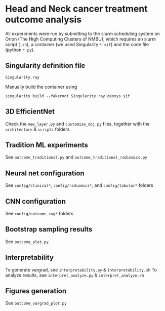 # Head and Neck cancer treatment outcome analysis

All experiments were run by submitting to the slurm scheduling system on Orion (The High Computing Clusters of NMBU), which requires an slurm script (`.sh`), a container (we used Singularity `*.sif`) and the code file (python `*.py`).


## Singularity definition file
`Singularity.ray`

Manually build the container using
```
singularity build --fakeroot Singularity.ray deoxys.sif
```

## 3D EfficientNet
Check the `new_layer.py` and `customize_obj.py` files, together with the `architecture` & `scripts` folders.

## Tradition ML experiments
See `outcome_traditional.py` and `outcome_traditional_radiomics.py`

## Neural net configuration
See `config/clinical*`, `config/radiomics*`, and `config/tabular*` folders

## CNN configuration
See `config/outcome_img*` folders


## Bootstrap sampling results
See `outcome_plot.py`

## Interpretability
To generate vargrad, see `interpretability.py` & `interpretability.sh`
To analyze results, see `interpret_analyze.py` & `interpret_analyze.sh`

## Figures generation
See `outcome_vargrad_plot.py`
